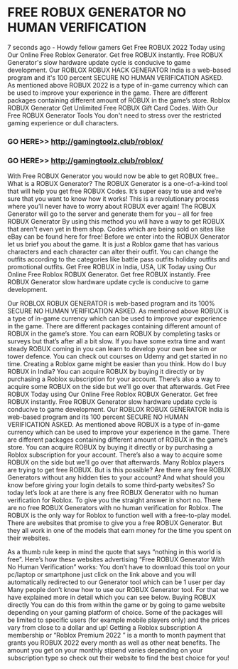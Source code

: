 # FREE ROBUX GENERATOR NO HUMAN VERIFICATION

7 seconds ago - Howdy fellow gamers Get Free ROBUX 2022 Today using Our Online Free Roblox Generator. Get free ROBUX instantly. Free ROBUX Generator's slow hardware update cycle is conducive to game development. Our ROBLOX ROBUX HACK GENERATOR India is a web-based program and it's 100 percent SECURE NO HUMAN VERIFICATION ASKED.
As mentioned above ROBUX 2022 is a type of in-game currency which can be used to improve your experience in the game. There are different packages containing different amount of ROBUX in the game’s store. Roblox ROBUX Generator Get Unlimited Free ROBUX Gift Card Codes. With Our Free ROBUX Generator Tools You don't need to stress over the restricted gaming experience or dull characters.

### GO HERE>>  http://gamingtoolz.club/roblox/

### GO HERE>>  http://gamingtoolz.club/roblox/


With Free ROBUX Generator you would now be able to get ROBUX free.. What is a ROBUX Generator? The ROBUX Generator is a one-of-a-kind tool that will help you get free ROBUX Codes. It’s super easy to use and we’re sure that you want to know how it works! This is a revolutionary process where you’ll never have to worry about ROBUX ever again! The ROBUX Generator will go to the server and generate them for you – all for free ROBUX Generator By using this method you will have a way to get ROBUX that aren't even yet in them shop. Codes which are being sold on sites like eBay can be found here for free! Before we enter into the ROBUX Generator let us brief you about the game. It is just a Roblox game that has various characters and each character can alter their outfit. You can change the outfits according to the categories like battle pass outfits holiday outfits and promotional outfits. Get Free ROBUX in India, USA, UK Today using Our Online Free Roblox ROBUX Generator. Get free ROBUX instantly. Free ROBUX Generator slow hardware update cycle is conducive to game development.

Our ROBLOX ROBUX GENERATOR is web-based program and its 100% SECURE NO HUMAN VERIFICATION ASKED. As mentioned above ROBUX is a type of in-game currency which can be used to improve your experience in the game. There are different packages containing different amount of ROBUX in the game’s store. You can earn ROBUX by completing tasks or surveys but that’s after all a bit slow. If you have some extra time and want steady ROBUX coming in you can learn to develop your own bee sim or tower defence. You can check out courses on Udemy and get started in no time. Creating a Roblox game might be easier than you think. How do I buy ROBUX in India? You can acquire ROBUX by buying it directly or by purchasing a Roblox subscription for your account. There’s also a way to acquire some ROBUX on the side but we’ll go over that afterwards. Get Free ROBUX Today using Our Online Free Roblox ROBUX Generator. Get free ROBUX instantly. Free ROBUX Generator slow hardware update cycle is conducive to game development. Our ROBLOX ROBUX GENERATOR India is web-based program and its 100 percent SECURE NO HUMAN VERIFICATION ASKED. As mentioned above ROBUX is a type of in-game currency which can be used to improve your experience in the game. There are different packages containing different amount of ROBUX in the game’s store. You can acquire ROBUX by buying it directly or by purchasing a Roblox subscription for your account. There’s also a way to acquire some ROBUX on the side but we’ll go over that afterwards. Many Roblox players are trying to get free ROBUX. But is this possible? Are there any free ROBUX Generators without any hidden ties to your account? And what should you know before giving your login details to some third-party websites? So today let’s look at are there is any free ROBUX Generator with no human verification for Roblox. To give you the straight answer in short no. There are no free ROBUX Generators with no human verification for Roblox. The ROBUX is the only way for Roblox to function well with a free-to-play model. There are websites that promise to give you a free ROBUX Generator. But they all work in one of the models that earn money for the time you spent on their websites.

As a thumb rule keep in mind the quote that says “nothing in this world is free”. Here’s how these websites advertising “Free ROBUX Generator With No Human Verification” works: You don’t have to download this tool on your pc/laptop or smartphone just click on the link above and you will automatically redirected to our Generator tool which can be 1 user per day Many people don’t know how to use our ROBUX Generator tool. For that we have explained more in detail which you can see below. Buying ROBUX directly You can do this from within the game or by going to game website depending on your gaming platform of choice. Some of the packages will be limited to specific users (for example mobile players only) and the prices vary from close to a dollar and up! Getting a Roblox subscription A membership or “Roblox Premium 2022 ” is a month to month payment that grants you ROBUX 2022 every month as well as other neat benefits. The amount you get on your monthly stipend varies depending on your subscription type so check out their website to find the best choice for you!
